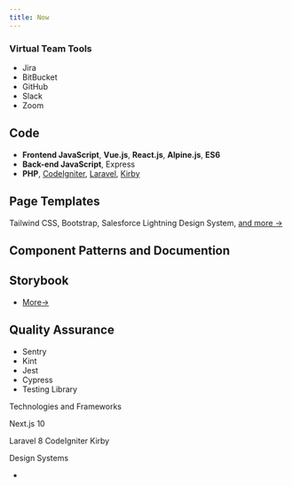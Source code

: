 ```yaml
---
title: Now
---
```


### Virtual Team Tools

- Jira
- BitBucket
- GitHub
- Slack
- Zoom

## Code

- **Frontend JavaScript**, **Vue.js**, **React.js**, **Alpine.js**, **ES6**
- **Back-end JavaScript**, Express
- **PHP**, [CodeIgniter](https://lab.netlify.com), [Laravel](https://tolbert.design),
  [Kirby](https://ga-sps.org)

## Page Templates

Tailwind CSS, Bootstrap, Salesforce Lightning Design System, <a href="/templates">and more -></a>

## Component Patterns and Documention

## Storybook

- [More->](/)

## Quality Assurance

- Sentry
- Kint
- Jest
- Cypress
- Testing Library

Technologies and Frameworks

Next.js 10

Laravel 8 CodeIgniter Kirby

Design Systems

-
